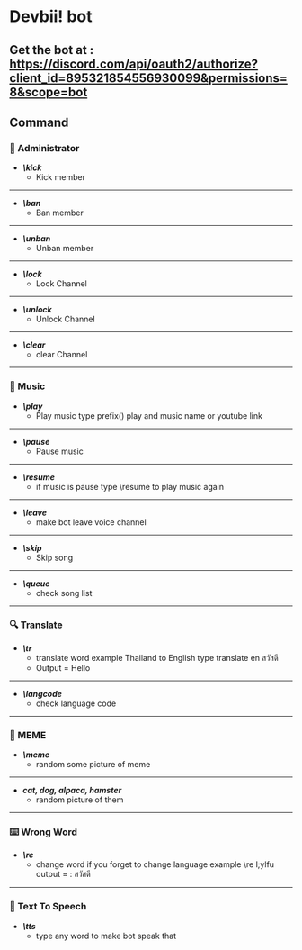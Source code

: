 # Devbii! bot
## Get the bot at : https://discord.com/api/oauth2/authorize?client_id=895321854556930099&permissions=8&scope=bot
## Command
### :wrench: Administrator
* ***\kick***
  * Kick member
___
* ***\ban***
  * Ban member
___
* ***\unban***
  * Unban member
___
* ***\lock***
  * Lock Channel 
___
* ***\unlock***
  * Unlock Channel 
___
* ***\clear***
  * clear Channel 
___
### :guitar: Music
* ***\play***
  * Play music type prefix(\) play and music name or youtube link
___
* ***\pause***
  * Pause music  
___
* ***\resume***
  * if music is pause type \resume to play music again
___
* ***\leave***
  * make bot leave voice channel
___
* ***\skip***
  * Skip song 
___
* ***\queue***
  * check song list
___
### :mag: Translate
* ***\tr***
  * translate word example Thailand to English type translate en สวัสดี
  * Output = Hello
___
* ***\langcode***
  * check language code
___
### :rofl: MEME
* ***\meme***
  * random some picture of meme
___
* ***cat, dog, alpaca, hamster***
  * random picture of them
___
### :keyboard: Wrong Word
* ***\re***
  * change word if you forget to change language example \re l;ylfu output = : สวัสดี
___
### :lips: Text To Speech
* ***\tts***
  * type any word to make bot speak that
 
  
 
